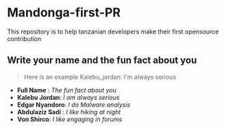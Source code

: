 # Mandonga-first-PR

This repository is to help tanzanian developers make their first opensource contribution 

## Write your name and the fun fact about you 

> Here is an example Kalebu_jordan: I'm always serious 


- **Full Name** : *The fun fact about you*
- **Kalebu Jordan**: *I am always serious*
- **Edgar Nyandoro**: *I do Malware analysis* 
- **Abdulaziz Sadi** : *I like hiking at night*
- **Von Shirco**: *I like engaging in forums*
